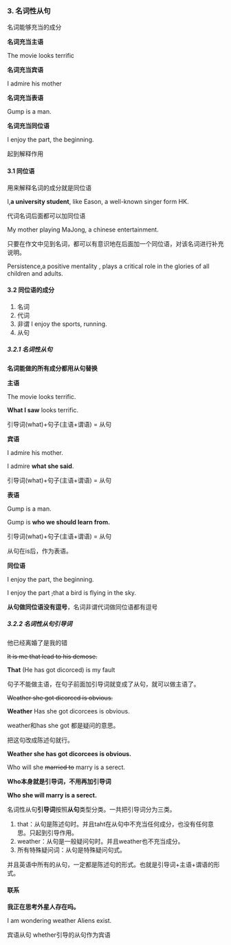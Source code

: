 ### 3. 名词性从句

名词能够充当的成分

**名词充当主语**

The movie looks terrific 

**名词充当宾语**

I admire his mother

**名词充当表语**

Gump is a man.

**名词充当同位语**

I enjoy the part, the beginning.

起到解释作用

#### 3.1 同位语

用来解释名词的成分就是同位语

I,**a university student**,  like Eason, a well-known singer form HK.

 代词名词后面都可以加同位语

My mother playing MaJong, a chinese entertainment.

只要在作文中见到名词，都可以有意识地在后面加一个同位语，对该名词进行补充说明。

Persistence,a positive mentality , plays a critical role in the glories of all children and adults.

#### 3.2 同位语的成分

1. 名词
2. 代词
3. 非谓  I enjoy the sports, running.
4. 从句

##### 3.2.1 名词性从句

**名词能做的所有成分都用从句替换**

**主语**

The movie looks terrific.

**What I saw** looks terrific.

引导词(what)+句子(主语+谓语) = 从句

**宾语**

I admire his mother.

I admire **what she said**.

引导词(what)+句子(主语+谓语) = 从句

**表语**

Gump is a man.

Gump is **who we should learn from.**

引导词(what)+句子(主语+谓语) = 从句

从句在is后，作为表语。

**同位语**

I enjoy the  part, the beginning.

I enjoy the  part ~~,~~that a bird is flying in the sky.

**从句做同位语没有逗号**，名词非谓代词做同位语都有逗号

##### 3.2.2 名词性从句引导词

他已经离婚了是我的错

~~It is me that lead to his demose.~~

**That** (He has got dicorced) is my fault

句子不能做主语，在句子前面加引导词就变成了从句，就可以做主语了。



~~Weather she  got dicorced is obvious.~~

**Weather** Has she got dicorcees is obvious.

weather和has she got 都是疑问的意思。

把这句改成陈述句就行。

**Weather she has got dicorcees is obvious.**



Who will she ~~married to~~ marry is a serect.

**Who本身就是引导词，不用再加引导词**

**Who  she will marry is a serect.**



名词性从句**引导词**按照**从句**类型分类。一共把引导词分为三类。

1. that：从句是陈述句时。并且taht在从句中不充当任何成分，也没有任何意思。只起到引导作用。
2. weather：从句是一般疑问句时。并且weather也不充当成分。
3. 所有特殊疑问词：从句是特殊疑问句式。

并且英语中所有的从句，一定都是陈述句的形式。也就是引导词+主语+谓语的形式。



#### 联系

**我正在思考外星人存在吗。**

I am wondering weather Aliens exist.

宾语从句 whether引导的从句作为宾语